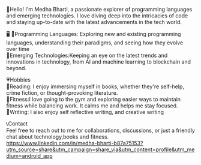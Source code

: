 👋Hello! I'm Medha Bharti, a passionate explorer of programming languages and emerging technologies. I love diving deep into the intricacies of code and staying up-to-date with the latest advancements in the tech world.
<br>

🖥
💫Programming Languages: Exploring new and existing programming languages, understanding their paradigms, and seeing how they evolve over time
<br>
💫Emerging Technologies:Keeping an eye on the latest trends and innovations in technology, from AI and machine learning to blockchain and beyond.
<br>

💗Hobbies
<br>
💫Reading: I enjoy immersing myself in books, whether they're self-help, crime fiction, or thought-provoking literature.
<br>
💫Fitness:I love going to the gym and exploring easier ways to maintain fitness while balancing work. It calms me and helps me stay focused.
<br>
💫Writing: I also enjoy self reflective writing, and creative writing
<br>

📞Contact
<br>
Feel free to reach out to me for collaborations, discussions, or just a friendly chat about technology,books and fitness.
<br>
https://www.linkedin.com/in/medha-bharti-b87a75153?utm_source=share&utm_campaign=share_via&utm_content=profile&utm_medium=android_app
